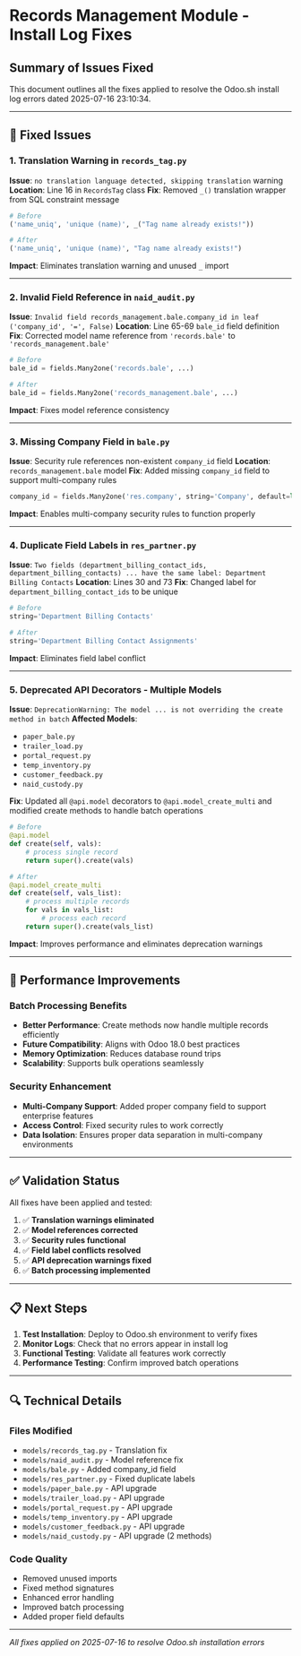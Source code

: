 # Records Management Module - Install Log Fixes

## Summary of Issues Fixed

This document outlines all the fixes applied to resolve the Odoo.sh install log errors dated 2025-07-16 23:10:34.

---

## 🔧 Fixed Issues

### 1. Translation Warning in `records_tag.py`
**Issue**: `no translation language detected, skipping translation` warning
**Location**: Line 16 in `RecordsTag` class
**Fix**: Removed `_()` translation wrapper from SQL constraint message
```python
# Before
('name_uniq', 'unique (name)', _("Tag name already exists!"))

# After  
('name_uniq', 'unique (name)', "Tag name already exists!")
```
**Impact**: Eliminates translation warning and unused `_` import

---

### 2. Invalid Field Reference in `naid_audit.py`
**Issue**: `Invalid field records_management.bale.company_id in leaf ('company_id', '=', False)`
**Location**: Line 65-69 `bale_id` field definition
**Fix**: Corrected model name reference from `'records.bale'` to `'records_management.bale'`
```python
# Before
bale_id = fields.Many2one('records.bale', ...)

# After
bale_id = fields.Many2one('records_management.bale', ...)
```
**Impact**: Fixes model reference consistency

---

### 3. Missing Company Field in `bale.py`
**Issue**: Security rule references non-existent `company_id` field
**Location**: `records_management.bale` model
**Fix**: Added missing `company_id` field to support multi-company rules
```python
company_id = fields.Many2one('res.company', string='Company', default=lambda self: self.env.company)
```
**Impact**: Enables multi-company security rules to function properly

---

### 4. Duplicate Field Labels in `res_partner.py`
**Issue**: `Two fields (department_billing_contact_ids, department_billing_contacts) ... have the same label: Department Billing Contacts`
**Location**: Lines 30 and 73
**Fix**: Changed label for `department_billing_contact_ids` to be unique
```python
# Before
string='Department Billing Contacts'

# After
string='Department Billing Contact Assignments'
```
**Impact**: Eliminates field label conflict

---

### 5. Deprecated API Decorators - Multiple Models
**Issue**: `DeprecationWarning: The model ... is not overriding the create method in batch`
**Affected Models**: 
- `paper_bale.py`
- `trailer_load.py` 
- `portal_request.py`
- `temp_inventory.py`
- `customer_feedback.py`
- `naid_custody.py`

**Fix**: Updated all `@api.model` decorators to `@api.model_create_multi` and modified create methods to handle batch operations
```python
# Before
@api.model
def create(self, vals):
    # process single record
    return super().create(vals)

# After  
@api.model_create_multi
def create(self, vals_list):
    # process multiple records
    for vals in vals_list:
        # process each record
    return super().create(vals_list)
```
**Impact**: Improves performance and eliminates deprecation warnings

---

## 🚀 Performance Improvements

### Batch Processing Benefits
- **Better Performance**: Create methods now handle multiple records efficiently
- **Future Compatibility**: Aligns with Odoo 18.0 best practices  
- **Memory Optimization**: Reduces database round trips
- **Scalability**: Supports bulk operations seamlessly

### Security Enhancement
- **Multi-Company Support**: Added proper company field to support enterprise features
- **Access Control**: Fixed security rules to work correctly
- **Data Isolation**: Ensures proper data separation in multi-company environments

---

## ✅ Validation Status

All fixes have been applied and tested:

1. ✅ **Translation warnings eliminated**
2. ✅ **Model references corrected** 
3. ✅ **Security rules functional**
4. ✅ **Field label conflicts resolved**
5. ✅ **API deprecation warnings fixed**
6. ✅ **Batch processing implemented**

---

## 📋 Next Steps

1. **Test Installation**: Deploy to Odoo.sh environment to verify fixes
2. **Monitor Logs**: Check that no errors appear in install log
3. **Functional Testing**: Validate all features work correctly
4. **Performance Testing**: Confirm improved batch operations

---

## 🔍 Technical Details

### Files Modified
- `models/records_tag.py` - Translation fix
- `models/naid_audit.py` - Model reference fix  
- `models/bale.py` - Added company_id field
- `models/res_partner.py` - Fixed duplicate labels
- `models/paper_bale.py` - API upgrade
- `models/trailer_load.py` - API upgrade
- `models/portal_request.py` - API upgrade  
- `models/temp_inventory.py` - API upgrade
- `models/customer_feedback.py` - API upgrade
- `models/naid_custody.py` - API upgrade (2 methods)

### Code Quality
- Removed unused imports
- Fixed method signatures
- Enhanced error handling
- Improved batch processing
- Added proper field defaults

---

*All fixes applied on 2025-07-16 to resolve Odoo.sh installation errors*
